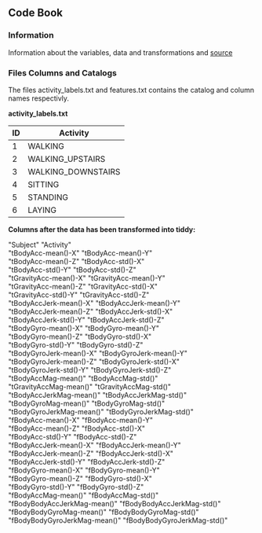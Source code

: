 ## Code Book


### Information
Information about the variables, data and transformations and [source](https://dquszaorc.cloudfront.net/getdata%Fprojectfiles%FUCI%HAR%Dataset.zip)



### Files Columns and Catalogs
The files activity_labels.txt and features.txt contains the catalog and column names respectivly.

**activity_labels.txt**


| ID | Activity 		   |
| --- | -------------------|
|  1 | WALKING             |
|  2 | WALKING_UPSTAIRS    |
|  3 | WALKING_DOWNSTAIRS  |
|  4 | SITTING             |
|  5 | STANDING            |
|  6 | LAYING              |


**Columns after the data has been transformed into tiddy:**
 
 "Subject"                     "Activity"                   
 "tBodyAcc-mean()-X"           "tBodyAcc-mean()-Y"          
 "tBodyAcc-mean()-Z"           "tBodyAcc-std()-X"           
 "tBodyAcc-std()-Y"            "tBodyAcc-std()-Z"           
 "tGravityAcc-mean()-X"        "tGravityAcc-mean()-Y"       
 "tGravityAcc-mean()-Z"        "tGravityAcc-std()-X"        
 "tGravityAcc-std()-Y"         "tGravityAcc-std()-Z"        
 "tBodyAccJerk-mean()-X"       "tBodyAccJerk-mean()-Y"      
 "tBodyAccJerk-mean()-Z"       "tBodyAccJerk-std()-X"       
 "tBodyAccJerk-std()-Y"        "tBodyAccJerk-std()-Z"       
 "tBodyGyro-mean()-X"          "tBodyGyro-mean()-Y"         
 "tBodyGyro-mean()-Z"          "tBodyGyro-std()-X"          
 "tBodyGyro-std()-Y"           "tBodyGyro-std()-Z"          
 "tBodyGyroJerk-mean()-X"      "tBodyGyroJerk-mean()-Y"     
 "tBodyGyroJerk-mean()-Z"      "tBodyGyroJerk-std()-X"      
 "tBodyGyroJerk-std()-Y"       "tBodyGyroJerk-std()-Z"      
 "tBodyAccMag-mean()"          "tBodyAccMag-std()"          
 "tGravityAccMag-mean()"       "tGravityAccMag-std()"       
 "tBodyAccJerkMag-mean()"      "tBodyAccJerkMag-std()"      
 "tBodyGyroMag-mean()"         "tBodyGyroMag-std()"         
 "tBodyGyroJerkMag-mean()"     "tBodyGyroJerkMag-std()"     
 "fBodyAcc-mean()-X"           "fBodyAcc-mean()-Y"          
 "fBodyAcc-mean()-Z"           "fBodyAcc-std()-X"           
 "fBodyAcc-std()-Y"            "fBodyAcc-std()-Z"           
 "fBodyAccJerk-mean()-X"       "fBodyAccJerk-mean()-Y"      
 "fBodyAccJerk-mean()-Z"       "fBodyAccJerk-std()-X"       
 "fBodyAccJerk-std()-Y"        "fBodyAccJerk-std()-Z"       
 "fBodyGyro-mean()-X"          "fBodyGyro-mean()-Y"         
 "fBodyGyro-mean()-Z"          "fBodyGyro-std()-X"          
 "fBodyGyro-std()-Y"           "fBodyGyro-std()-Z"          
 "fBodyAccMag-mean()"          "fBodyAccMag-std()"          
 "fBodyBodyAccJerkMag-mean()"  "fBodyBodyAccJerkMag-std()"  
 "fBodyBodyGyroMag-mean()"     "fBodyBodyGyroMag-std()"     
 "fBodyBodyGyroJerkMag-mean()" "fBodyBodyGyroJerkMag-std()"